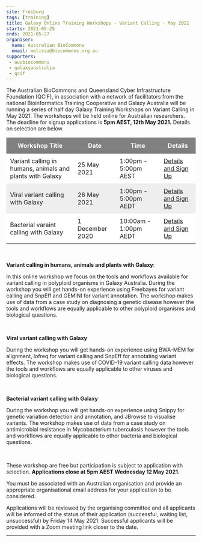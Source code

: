 ```yaml
---
site: freiburg
tags: [training]
title: Galaxy Online Training Workshops - Variant Calling - May 2021
starts: 2021-05-25
ends: 2021-05-27
organiser:
  name: Australian BioCommons
  email: melissa@biocommons.org.au
supporters:
 - ausbiocommons
 - galaxyaustralia
 - qcif
---
```


The Australian BioCommons and Queensland Cyber Infrastructure Foundation (QCIF), in association with a network of facilitators from the national Bioinformatics Training Cooperative and Galaxy Australia will be running a series of half day Galaxy Training Workshops on Variant Calling in May 2021. The workshops will be held online for Australian researchers. The deadline for signup applications is **5pm AEST, 12th May 2021.** Details on selection are below. 
<br/>
<style>
  th, td {
    padding: 10px
  }
  table tr:nth-child(even) {
    background-color: #eee;
  }
  table tr:nth-child(odd) {
    background-color: #fff;
  }
  table th {
    color: white;
    background-color: gray;
  }
</style>

| Workshop Title | Date | Time | Details |
|----------------|------|------|---------|
| Variant calling in humans, animals and plants with Galaxy | 25 May 2021 | 1:00pm - 5:00pm AEST| [Details and Sign Up](https://www.biocommons.org.au/events/variants-polyploid) |
| Viral variant calling with Galaxy | 26 May 2021 | 1:00pm - 5:00pm AEDT| [Details and Sign Up](https://www.biocommons.org.au/events/variants-viruses) |
| Bacterial varaint calling with Galaxy | 1 December 2020 | 10:00am - 1:00pm AEDT | [Details and Sign Up](https://www.biocommons.org.au/events/variants-bacteria) |


<br/>


**Variant calling in humans, animals and plants with Galaxy**:

In this online workshop we focus on the tools and workflows available for variant calling in polyploid organisms in Galaxy Australia. During the workshop you will get hands-on experience using Freebayes for variant calling and SnpEff and GEMINI for variant annotation. The workshop makes use of data from a case study on diagnosing a genetic disease however the tools and workflows are equally applicable to other polyploid organisms and biological questions.

<br/>

**Viral variant calling with Galaxy**

During the workshop you will get hands-on experience using BWA-MEM for alignment, lofreq for variant calling and SnpEff for annotating variant effects. The workshop makes use of COVID-19 variant calling data however the tools and workflows are equally applicable to other viruses and biological questions.

<br/>

**Bacterial variant calling with Galaxy**

During the workshop you will get hands-on experience using Snippy for genetic variation detection and annotation, and JBrowse to visualise variants. The workshop makes use of data from a case study on antimicrobial resistance in Mycobacterium tuberculosis however the tools and workflows are equally applicable to other bacteria and biological questions.

<br/>

These workshop are free but participation is subject to application with selection. **Applications close at 5pm AEST Wednesday 12 May 2021.**

You must be associated with an Australian organisation and provide an appropriate organisational email address for your application to be considered. 

Applications will be reviewed by the organising committee and all applicants will be informed of the status of their application (successful, waiting list, unsuccessful) by Friday 14 May 2021. Successful applicants will be provided with a Zoom meeting link closer to the date.

---

